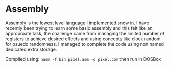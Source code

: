  # Assembly
 Assembly is the lowest level language I implemented snow in. I have recently been trying to learn some basic assembly and this felt like an approproate task, the challenge came from managing the limited number of registers to achieve desired effects and using concepts like clock random for psuedo randomness. I managed to complete the code using non named dedicated extra storage.


 Compiled using: `nasm -f bin pixel.asm -o pixel.com` then run in DOSBox
 